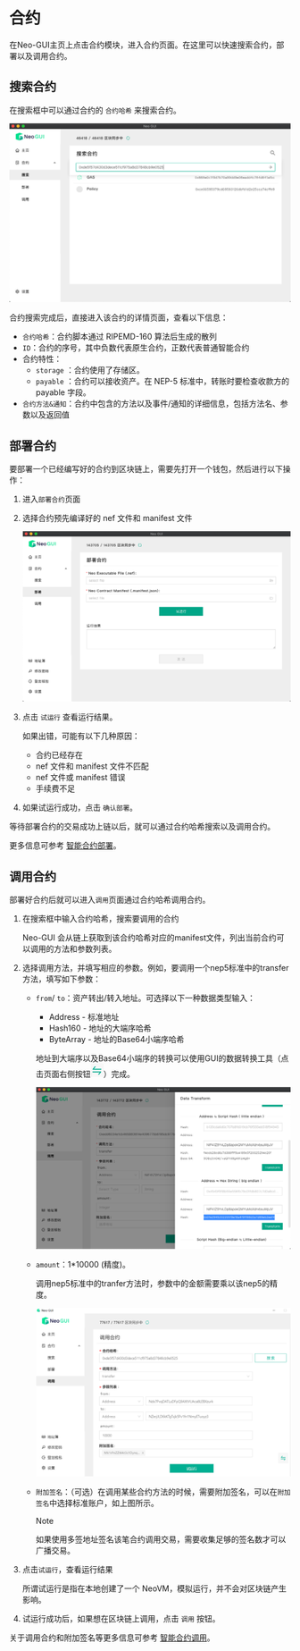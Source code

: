 # 合约

在Neo-GUI主页上点击合约模块，进入合约页面。在这里可以快速搜索合约，部署以及调用合约。

## 搜索合约

在搜索框中可以通过合约的 `合约哈希` 来搜索合约。

![](../assets/guiSearchContract.png)

合约搜索完成后，直接进入该合约的详情页面，查看以下信息：

-  `合约哈希`：合约脚本通过 RIPEMD-160 算法后生成的散列
-  `ID`：合约的序号，其中负数代表原生合约，正数代表普通智能合约
- 合约特性：
  - `storage` ：合约使用了存储区。
  - `payable` ：合约可以接收资产。在 NEP-5 标准中，转账时要检查收款方的 payable 字段。
- `合约方法&通知`：合约中包含的方法以及事件/通知的详细信息，包括方法名、参数以及返回值

## 部署合约

要部署一个已经编写好的合约到区块链上，需要先打开一个钱包，然后进行以下操作：

1. 进入`部署合约`页面

2. 选择合约预先编译好的 nef 文件和 manifest 文件

   ![](../assets/guiDeployContract.png)

3. 点击 `试运行` 查看运行结果。

   如果出错，可能有以下几种原因：

   - 合约已经存在
   - nef 文件和 manifest 文件不匹配
   - nef 文件或 manifest 错误
   - 手续费不足

4. 如果试运行成功，点击 `确认部署`。


等待部署合约的交易成功上链以后，就可以通过合约哈希搜索以及调用合约。

更多信息可参考 [智能合约部署](../../sc/deploy/deploy.md)。

## 调用合约

部署好合约后就可以进入`调用`页面通过合约哈希调用合约。

1. 在搜索框中输入合约哈希，搜索要调用的合约

   Neo-GUI 会从链上获取到该合约哈希对应的manifest文件，列出当前合约可以调用的方法和参数列表。

2. 选择调用方法，并填写相应的参数。例如，要调用一个nep5标准中的transfer方法，填写如下参数：

   + `from`/ `to`：资产转出/转入地址。可选择以下一种数据类型输入：

     + Address - 标准地址
     + Hash160 - 地址的大端序哈希
     + ByteArray - 地址的Base64小端序哈希

     地址到大端序以及Base64小端序的转换可以使用GUI的数据转换工具（点击页面右侧按钮![](../assets/datatransf.png)）完成。

     ![](../assets/datatransf_1.png)

   + `amount`：1*10000 (精度)。

     调用nep5标准中的tranfer方法时，参数中的金额需要乘以该nep5的精度。

     ![](../assets/guiInvokeContract.png)

   + `附加签名`：（可选）在调用某些合约方法的时候，需要附加签名，可以在`附加签名`中选择标准账户，如上图所示。

     > [!Note]
     >
     > 如果使用多签地址签名该笔合约调用交易，需要收集足够的签名数才可以广播交易。

4. 点击`试运行`，查看运行结果

   所谓试运行是指在本地创建了一个 NeoVM，模拟运行，并不会对区块链产生影响。

5. 试运行成功后，如果想在区块链上调用，点击 ` 调用 ` 按钮。

关于调用合约和附加签名等更多信息可参考 [智能合约调用](../../sc/deploy/invoke.md)。
